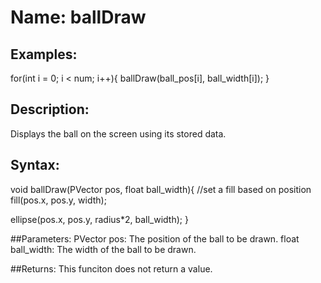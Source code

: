 # Name: ballDraw

## Examples:
for(int i = 0; i < num; i++){
    ballDraw(ball_pos[i], ball_width[i]);
}

## Description:
Displays the ball on the screen using its stored data.

## Syntax:
void ballDraw(PVector pos, float ball_width){
  //set a fill based on position
  fill(pos.x, pos.y, width);
  
  ellipse(pos.x, pos.y, radius*2, ball_width);
}

##Parameters: 
PVector pos: The position of the ball to be drawn.
float ball_width: The width of the ball to be drawn.

##Returns:
This funciton does not return a value.
